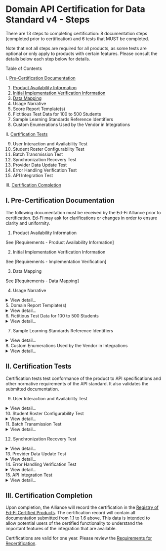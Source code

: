 # Domain API Certification for Data Standard v4 - Steps

There are 13 steps to completing certification: 8 documentation steps (completed
prior to certification) and 6 tests that MUST be completed.

Note that not all steps are required for all products, as some tests are
optional or only apply to products with certain features. Please consult the
details below each step below for details.

Table of Contents

I. [Pre-Certification Documentation](#i-pre-certification-documentation)

  1. [Product Availability Information](/partners/certification/certification-for-data-providers/product-availability-information)
  2. [Initial Implementation Verification Information](/partners/certification/certification-for-data-providers/implementation-verification)
  3. [Data Mapping](/partners/certification/certification-for-data-providers/data-mapping)
  4. Usage Narrative
  5. Score Report Template(s)
  6. Fictitious Test Data for 100 to 500 Students
  7. Sample Learning Standards Reference Identifiers
  8. Custom Enumerations Used by the Vendor in Integrations

II. [Certification Tests](#ii-certification-tests)

  9. User Interaction and Availability Test
  10. Student Roster Configurability Test
  11. Batch Transmission Test
  12. Synchronization Recovery Test
  13. Provider Data Update Test
  14. Error Handling Verification Test
  15. API Integration Test

III. [Certification Completion](#iii-certification-completion)

## I. Pre-Certification Documentation

The following documentation must be received by the Ed-Fi Alliance prior to
certification. Ed-Fi may ask for clarifications or changes in order to ensure
clarity and uniformity.

1. Product Availability Information

  See [Requirements - Product Availability Information]

2. Initial Implementation Verification Information

  See [Requirements - Implementation Verification]

3. Data Mapping

  See [Requirements - Data Mapping]

4. Usage Narrative

<details>
<summary>View detail...</summary>

The usage narrative is a short narrative text account of how the data exchange
functionality is made available to product users. This information will be part
of the certification registry entry. This SHOULD be fewer than 1000 words and
can be provided in any common text format (MS Word, .txt file, etc.).

</details>
5. Domain Report Template(s)

<details>
<summary>View detail...</summary>

One or more score report templates that are currently used by the vendor to
provide student results to end users of the certifying system.

The score report template(s):

* MUST cover all of the elements listed in step 2 above
* MUST be in wide use by the vendor currently – the vendor MAY choose which to
  use if there are different options or variations
* MUST be clearly marked to show elements that are not included in the Ed-Fi
  based API integration (e.g., elements not included in a visual picture could
  be surrounded by a red box and marked "not included")
* Per certification processes generally, these report templates MUST NOT contain
  any real student data
* MUST be provided as PDF files

The score report templates are used to validate that data semantics are
preserved and report elements are mapped to the proper Ed-Fi assessment domain
counterparts.

To help demonstrate what is wanted, view this score report from a fictitious
vendor: [Sample Score
Template.pdf](https://edfidocs.blob.core.windows.net/$web/assets/partners/certification/Sample%20Score%20Template.pdf)

</details>
6. Fictitious Test Data for 100 to 500 Students

<details>
<summary>View detail...</summary>

Test data is a spreadsheet of the exact sample data that will be used in the
certification process. The spreadsheet:

* MUST include all data fields from the domain report template(s) submitted as
part of item 5, above

* MUST include all data fields from the data mapping submitted as part of item
3, above

* MUST include records for a minimum of 100 students and a maximum of 500
  students

* MUST be 100% fictitious and MUST NOT be obfuscated data or derived from actual
school data in any way

</details>

7. Sample Learning Standards Reference Identifiers

<details>
<summary>View detail...</summary>

If the certifying system data mapping includes elements that index assessment
metadata to learning standards, the provider:

* MUST provide a spreadsheet of those learning standards that will be used. The
  spreadsheet MUST include the GUIDs and titles of those standards; no other
  fields are required
* SHOULD only include the learning standards referenced in the sample data; it
  SHOULD NOT be a full catalog of all learning standards from a provider

</details>
8. Custom Enumerations Used by the Vendor in Integrations

<details>
<summary>View detail...</summary>

If present, vendor-specific enumerations MUST be provided in Ed-Fi JSON or XML
format and will be published as part of the certification record. Note that only
certain enumerations are permitted to be vendor-specific: Ed-Fi Domain API for
Data Standard v4 Certification#Enumerations

The JSON MUST follow this format, which can be used to import the values into an
Ed-Fi API:

```json title="Descriptors JSON"

{
  "namespace": "[a namespace for your product, generally in URL or URI form]",
  "codeValue": "[your code value]",
  "description": "[description]",
  "shortDescription": "[short description; e.g for inclusion in a dropdown]"
}
```

```json title="Types JSON"

{
  "codeValue": "[your code value]",
  "description": "[description]",
  "shortDescription": "[short description; e.g for inclusion in a dropdown]"
}
```

</details>

## II. Certification Tests

Certification tests test conformance of the product to API specifications and
other normative requirements of the API standard. It also validates the
submitted documentation.

9. User Interaction and Availability Test

<details>
<summary>View detail...</summary>

The certifying product will show via screen sharing the methods by which
exchanges are triggered (and those MUST follow the requirements under
[Certification Requirements for Data
Providers](/partners/certification/certification-for-data-providers/) and be
consistent with the Usage Narrative submitted in step 4, above).

</details>
10. Student Roster Configurability Test

<details>
<summary>View detail...</summary>

If using a formal, shared rostering specification (e.g., Clever, OneRoster,
Ed-Fi Enrollment API) that allows for multiple student identifiers, the provider
MUST either:

a) Demonstrate that the product allows for configuration of which student ID
(from the roster specification) is used when communicating with the Domain's API
implementation. This is REQUIRED even if the student identifiers are optional in
the roster specification, and MUST be done for all roster specifications. The
student ID configuration is limited to the district/SIS student ID and the state
student ID – other IDs are exempt (e.g., a student lunchroom code, a student
Google ID).

b) Demonstrate the ability to roster students via the Ed-Fi Enrollment API or
the Ed-Fi Core Student Data API.

The vendor will show via screen sharing or screen shots evidence of proof that
this is configurable.

:::note

This configuration is **only** REQUIRED for those systems that use a
standardized roster specification where individual students may have multiple
identifiers.

:::

</details>
11. Batch Transmission Test

<details>
<summary>View detail...</summary>

Using the sample data from step 6, the certifying system will transmit an entire
set of domain metadata and domain sample data.

Detailed Steps

1. The vendor will transmit the entire set of metadata and domain sample data to
   the sandbox.

2. The submitted domain report(s) will be used to check for completeness and for
   valid semantics.

  a. All fields from 1.1. that are map-able to the Ed-Fi model must be included.

  b. Field meanings must be accurately represented according to the Ed-Fi
  definitions.

3. Ed-Fi will confirm the data landed and matched expectations from the Sample
   Data Spreadsheet provided by the vendor.

4. A full and more detailed analysis of the data will be    conducted
   asynchronously after the certification session by the Alliance.

Any deviations from the expected data from the sample data spreadsheet or the
vendor-provided score report(s) will be documented. Ed-Fi will notify the vendor
of these deviations and request either updates to or additional clarification of
the submitted documentation.

Note that in this step, Ed-Fi is also verifying that data definition semantics
are reasonably preserved in the mapping from provider formats to Ed-Fi formats.

</details>

12. Synchronization Recovery Test

<details>
<summary>View detail...</summary>

To simulate the need to re-sync data in the event of an indeterminate error,
several domain results will be deleted from the previously transmitted results.
The product will be asked to re-submit the same records to ensure that those
records appear.

Detailed Steps

1. Ed-Fi Alliance will delete several records randomly.

2. The certifying product will re-submit the same metadata and sample data to
   the sandbox.

3. Ed-Fi Alliance will confirm the deleted records have reappeared in the
   sandbox.

</details>
13. Provider Data Update Test

<details>
<summary>View detail...</summary>

A change will be made to a set of records on the certifying product side and the
product must show the capability to re-send the data so as to update the values
of the API resources.

Detailed Steps

1. Certifying product will be asked to update several sample data records.

2. Ed-Fi Alliance will confirm the updated record in the sandbox.

</details>
14. Error Handling Verification Test

<details>
<summary>View detail...</summary>

The provider / API client MUST be able to perform the following actions:

* Capture and log transport errors, including all HTTP errors.
* Re-attempt delivery of API resources updates following failed transmissions.
* In the event that repeated delivery fails for the same resource update,
  surface the error to a system user.

Field work within the Ed-Fi community has revealed that this application
behavior is a necessary condition of system interoperability. Accordingly, the
test scenarios may include situations in which an API resource (or resources)
will be made unavailable to the client, or in which the API reports other errors
due to resource availability (e.g., HTTP 500 error). The client is expected to
be able to successfully handle such situations.

Detailed Steps

1. Create an error in the Assessment data.

2. Attempt to POST or PUT the updated value to the sandbox.

3. Provide a quick overview of how the error is surfaced to the user.

4. Correct the error and re-submit.

5. Data submission is confirmed by the Ed-Fi Alliance.

</details>
15. API Integration Test

<details>
<summary>View detail...</summary>

The provider will show evidence, via a live, synchronous meeting and screen
sharing, how the product integration follows these [API Integration Best
Practices](/partners/certification/certification-for-data-providers/api-integration-best-practices).

</details>

## III. Certification Completion

Upon completion, the Alliance will record the certification in the [Registry of
Ed-Fi Certified
Products](/partners/certification/registry-of-ed-fi-certified-products). The
certification record will contain all documentation submitted from 1.1 to 1.6
above. This data is intended to allow potential users of the certified
functionality to understand the important features of the integration that are
available.

Certifications are valid for one year. Please review the [Requirements for
Recertification](/partners/certification/certification-for-data-providers/).
